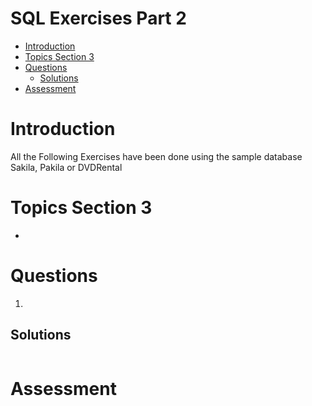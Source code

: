 # SQL Exercises Part 2 <!-- omit in toc -->

- [Introduction](#introduction)
- [Topics Section 3](#topics-section-3)
- [Questions](#questions)
  - [Solutions](#solutions)
- [Assessment](#assessment)

# Introduction

All the Following Exercises have been done using the sample database Sakila, Pakila or DVDRental

# Topics Section 3

* 

  
# Questions

1. 
   
## Solutions

```sql

```

# Assessment


